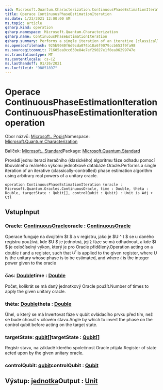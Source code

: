 ```yaml
---
uid: Microsoft.Quantum.Characterization.ContinuousPhaseEstimationIteration
title: Operace ContinuousPhaseEstimationIteration
ms.date: 1/23/2021 12:00:00 AM
ms.topic: article
qsharp.kind: operation
qsharp.namespace: Microsoft.Quantum.Characterization
qsharp.name: ContinuousPhaseEstimationIteration
qsharp.summary: Performs a single iteration of an iterative (classically-controlled) phase estimation algorithm using arbitrary real powers of a unitary oracle.
ms.openlocfilehash: 925b9040f6d9cda074b18a6f9079ccb653f9fa98
ms.sourcegitcommit: 71605ea9cc630e84e7ef29027e1f0ea06299747e
ms.translationtype: MT
ms.contentlocale: cs-CZ
ms.lasthandoff: 01/26/2021
ms.locfileid: "98851897"
---
```

# <a name="continuousphaseestimationiteration-operation"></a><span data-ttu-id="07438-102">Operace ContinuousPhaseEstimationIteration</span><span class="sxs-lookup"><span data-stu-id="07438-102">ContinuousPhaseEstimationIteration operation</span></span>

<span data-ttu-id="07438-103">Obor názvů: [Microsoft.. Popis](xref:Microsoft.Quantum.Characterization)</span><span class="sxs-lookup"><span data-stu-id="07438-103">Namespace: [Microsoft.Quantum.Characterization](xref:Microsoft.Quantum.Characterization)</span></span>

<span data-ttu-id="07438-104">Balíček: [Microsoft.. Standard](https://nuget.org/packages/Microsoft.Quantum.Standard)</span><span class="sxs-lookup"><span data-stu-id="07438-104">Package: [Microsoft.Quantum.Standard](https://nuget.org/packages/Microsoft.Quantum.Standard)</span></span>


<span data-ttu-id="07438-105">Provádí jednu iteraci iteračního (klasického) algoritmu fáze odhadu pomocí libovolného reálného výkonu jednotkové databáze Oracle.</span><span class="sxs-lookup"><span data-stu-id="07438-105">Performs a single iteration of an iterative (classically-controlled) phase estimation algorithm using arbitrary real powers of a unitary oracle.</span></span>

```qsharp
operation ContinuousPhaseEstimationIteration (oracle : Microsoft.Quantum.Oracles.ContinuousOracle, time : Double, theta : Double, targetState : Qubit[], controlQubit : Qubit) : Unit is Adj + Ctl
```


## <a name="input"></a><span data-ttu-id="07438-106">Vstup</span><span class="sxs-lookup"><span data-stu-id="07438-106">Input</span></span>

### <a name="oracle--continuousoracle"></a><span data-ttu-id="07438-107">Oracle: [ContinuousOracle](xref:Microsoft.Quantum.Oracles.ContinuousOracle)</span><span class="sxs-lookup"><span data-stu-id="07438-107">oracle : [ContinuousOracle](xref:Microsoft.Quantum.Oracles.ContinuousOracle)</span></span>

<span data-ttu-id="07438-108">Operace funguje na dvojitém $t $ a v registru, jako je $U ^ t $ se u daného registru používá, kde $U $ je jednotná, jejíž fáze se má odhadnout, a kde $t $ je celočíselný výkon, který je pro Oracle přidělený.</span><span class="sxs-lookup"><span data-stu-id="07438-108">Operation acting on a double $t$ and a register, such that $U^t$ is applied to the given register, where $U$ is the unitary whose phase is to be estimated, and where $t$ is the integer power given to the oracle</span></span>


### <a name="time--double"></a><span data-ttu-id="07438-109">čas: [Double](xref:microsoft.quantum.lang-ref.double)</span><span class="sxs-lookup"><span data-stu-id="07438-109">time : [Double](xref:microsoft.quantum.lang-ref.double)</span></span>

<span data-ttu-id="07438-110">Počet, kolikrát se má daný jednotkový Oracle použít.</span><span class="sxs-lookup"><span data-stu-id="07438-110">Number of times to apply the given unitary oracle.</span></span>


### <a name="theta--double"></a><span data-ttu-id="07438-111">théta: [Double](xref:microsoft.quantum.lang-ref.double)</span><span class="sxs-lookup"><span data-stu-id="07438-111">theta : [Double](xref:microsoft.quantum.lang-ref.double)</span></span>

<span data-ttu-id="07438-112">Úhel, o který se má Invertovat fáze v qubit ovládacího prvku před tím, než se bude chovat v cílovém stavu.</span><span class="sxs-lookup"><span data-stu-id="07438-112">Angle by which to invert the phase on the control qubit before acting on the target state.</span></span>


### <a name="targetstate--qubit"></a><span data-ttu-id="07438-113">targetState: [qubit](xref:microsoft.quantum.lang-ref.qubit)[]</span><span class="sxs-lookup"><span data-stu-id="07438-113">targetState : [Qubit](xref:microsoft.quantum.lang-ref.qubit)[]</span></span>

<span data-ttu-id="07438-114">Registr stavu, na základě kterého společnost Oracle přijala.</span><span class="sxs-lookup"><span data-stu-id="07438-114">Register of state acted upon by the given unitary oracle.</span></span>


### <a name="controlqubit--qubit"></a><span data-ttu-id="07438-115">controlQubit: [qubit](xref:microsoft.quantum.lang-ref.qubit)</span><span class="sxs-lookup"><span data-stu-id="07438-115">controlQubit : [Qubit](xref:microsoft.quantum.lang-ref.qubit)</span></span>





## <a name="output--unit"></a><span data-ttu-id="07438-116">Výstup: [jednotka](xref:microsoft.quantum.lang-ref.unit)</span><span class="sxs-lookup"><span data-stu-id="07438-116">Output : [Unit](xref:microsoft.quantum.lang-ref.unit)</span></span>

